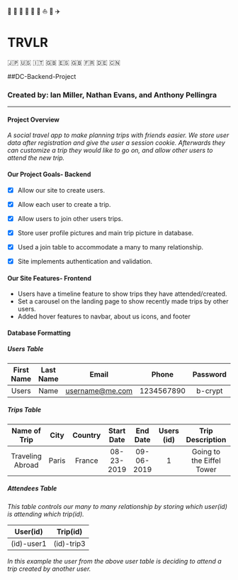 :tokyo_tower: :statue_of_liberty: :mount_fuji: :bridge_at_night: :ship: :car: :sailboat: :steam_locomotive: :airplane:
# TRVLR
:jp: :us: :it: :uk: :es: :gb: :fr: :de: :cn:

##DC-Backend-Project

### Created by: Ian Miller, Nathan Evans, and Anthony Pellingra
---
  
#### Project Overview

*A social travel app to make planning trips with friends easier. We store user data after registration and give the user a session cookie. Afterwards they can customize a trip they would like to go on, and allow other users to attend the new trip.*

#### Our Project Goals- Backend

- [x] Allow our site to create users.
- [x] Allow each user to create a trip.
- [x] Allow users to join other users trips.
- [x] Store user profile pictures and main trip picture in database.
- [x] Used a join table to accommodate a many to many relationship.
- [x] Site implements authentication and validation.


#### Our Site Features- Frontend

* Users have a timeline feature to show trips they have attended/created.
* Set a carousel on the landing page to show recently made trips by other users. 
* Added hover features to navbar, about us icons, and footer

#### Database Formatting

##### Users Table

| First Name | Last Name | Email | Phone | Password | Picture |
|:----------:|:--------:|:----:|:----:|:-------:|:------:|
| Users | Name | username@me.com | 1234567890 | b-crypt | File/Path/to/profile/pic/storage|

##### Trips Table

| Name of Trip | City| Country | Start Date | End Date | Users (id) | Trip Description | Picture |
|:------------:|:---:|:-------:|:----------:|:--------:|:----:|:----------------:|:-------:|
| Traveling Abroad | Paris | France | 08-23-2019 | 09-06-2019| 1 | Going to the Eiffel Tower| File/path/to trip/image/storage|

##### Attendees Table

*This table controls our many to many relationship by storing which user(id) is attending which trip(id).*

| User(id) | Trip(id) |
|:--------:|:--------:|
| (id)-user1 | (id)-trip3|

*In this example the user from the above user table is deciding to attend a trip created by another user.*




